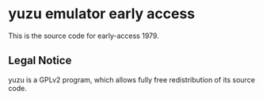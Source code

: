 yuzu emulator early access
=============

This is the source code for early-access 1979.

## Legal Notice

yuzu is a GPLv2 program, which allows fully free redistribution of its source code.